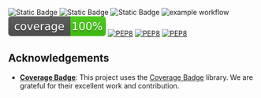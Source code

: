 ![Static Badge](https://img.shields.io/badge/Language-Python-yellow)
![Static Badge](https://img.shields.io/badge/License-GNU%20GENERAL%20PUBLIC-red)
![Static Badge](https://img.shields.io/badge/Platform-Linux-blue)
![example workflow](https://github.com/AshleshaBipinIsha-SE/HW1/actions/workflows/python-app.yml/badge.svg)
<img src="./coverage.svg">
[![PEP8](https://github.com/AshleshaBipinIsha-SE/HW1/actions/workflows/pep8.yml/badge.svg)](https://github.com/AshleshaBipinIsha-SE/HW1/actions/workflows/pep8.yml)
[![PEP8](https://github.com/AshleshaBipinIsha-SE/HW1/actions/workflows/pylint.yml/badge.svg)](https://github.com/AshleshaBipinIsha-SE/HW1/actions/workflows/pylint.yml)
[![PEP8](https://github.com/AshleshaBipinIsha-SE/HW1/actions/workflows/pyright.yml/badge.svg)](https://github.com/AshleshaBipinIsha-SE/HW1/actions/workflows/pyright.yml)

## Acknowledgements

- **[Coverage Badge](https://github.com/dbrgn/coverage-badge)**: This project uses the [Coverage Badge](https://github.com/dbrgn/coverage-badge) library. We are grateful for their excellent work and contribution.



